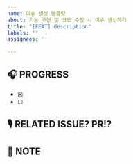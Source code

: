 ```yaml
---
name: 이슈 생성 템플릿
about: 기능 구현 및 코드 수정 시 이슈 생성하기
title: "[FEAT] description"
labels: ''
assignees: ''

---
```


## **🎧 PROGRESS**

- [x] 
- [ ] 

## **🎙 RELATED ISSUE? PR!?**

## **🎺 NOTE**
